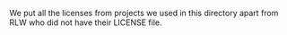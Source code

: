 We put all the licenses from projects we used in this directory apart from RLW who did not have their LICENSE file.
